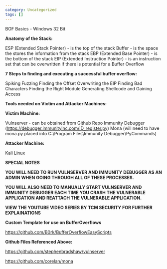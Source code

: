 ```yaml
---
category: Uncategorized
tags: []
---
```

BOF Basics - Windows 32 Bit

**Anatomy of the Stack:**

ESP (Extended Stack Pointer) - is the top of the stack
Buffer - is the space the stores the information from the stack
EBP (Extended Base Pointer) - is the bottom of the stack
EIP (Extended Instruction Pointer) - is an instruction set that can be overwritten if there is potential for a Buffer Overflow

**7 Steps to finding and executing a successful buffer overflow:**

Spiking
Fuzzing
Finding the Offset
Overwriting the EIP
Finding Bad Characters
Finding the Right Module
Generating Shellcode and Gaining Access

**Tools needed on Victim and Attacker Machines:**

**Victim Machine:**

Vulnserver - can be obtained from Github Repo
Immunity Debugger (https://debugger.immunityinc.com/ID_register.py)
Mona (will need to have mona.py placed into C:\Program Files\Immunity Debugger\PyCommands)

**Attacker Machine:**

Kali Linux

**SPECIAL NOTES**

**YOU WILL NEED TO RUN VULNSERVER AND IMMUNITY DEBUGGER AS AN ADMIN WHEN GOING THROUGH ALL OF THESE PROCESSES.**

**YOU WILL ALSO NEED TO MANUALLY START VULNSERVER AND IMMUNITY DEBUGGER EACH TIME YOU CRASH THE VULNERABLE APPLICATION AND REATTACH THE VULNERABLE APPLICATION.**

**VIEW THE YOUTUBE VIDEO SERIES BY TCM SECURITY FOR FURTHER EXPLAINATIONS**

**Custom Template for use on BufferOverflows**

https://github.com/B0rk/BufferOverflowEasyScripts

**Github Files Referenced Above:**

https://github.com/stephenbradshaw/vulnserver

https://github.com/corelan/mona
